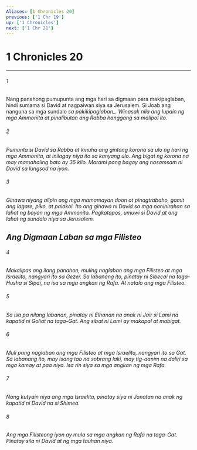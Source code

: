 ```yaml
---
Aliases: [1 Chronicles 20]
previous: ['1 Chr 19']
up: ['1 Chronicles']
next: ['1 Chr 21']
---
```

# 1 Chronicles 20

***






















###### 1 










Nang panahong pumupunta ang mga hari sa digmaan para makipaglaban, hindi sumama si David at nagpaiwan siya sa Jerusalem. Si Joab ang nanguna sa mga sundalo <i class="trans-change">sa pakikipaglaban_. Winasak nila ang lupain ng mga Ammonita at pinalibutan ang Rabba hanggang sa malipol ito. 





















###### 2 










Pumunta si David sa Rabba at kinuha ang gintong korona sa ulo ng hari ng mga Ammonita, at inilagay niya ito sa kanyang ulo. Ang bigat ng korona na may mamahaling bato ay 35 kilo. Marami pang bagay ang nasamsam ni David sa lungsod na iyon. 





















###### 3 










Ginawa niyang alipin ang mga mamamayan doon at pinagtrabaho, gamit ang lagare, piko, at palakol. Ito ang ginawa ni David sa mga naninirahan sa lahat ng bayan ng mga Ammonita. Pagkatapos, umuwi si David at ang lahat ng sundalo niya sa Jerusalem.

## Ang Digmaan Laban sa mga Filisteo 





















###### 4 










Makalipas ang ilang panahon, muling naglaban ang mga Filisteo at mga Israelita, nangyari ito sa Gezer. Sa labanang ito, pinatay ni Sibecai na taga-Husha si Sipai, na isa sa mga angkan ng Rafa. At natalo ang mga Filisteo. 





















###### 5 










Sa isa pa nilang labanan, pinatay ni Elhanan na anak ni Jair si Lami na kapatid ni Goliat na taga-Gat. Ang sibat ni Lami ay makapal at mabigat. 





















###### 6 










Muli pang naglaban ang mga Filisteo at mga Israelita, nangyari ito sa Gat. Sa labanang ito, may isang tao na sobrang laki, may tig-aanim na daliri sa mga kamay at paa niya. Isa rin siya sa mga angkan ng mga Rafa. 





















###### 7 










Nang kutyain niya ang mga Israelita, pinatay siya ni Jonatan na anak ng kapatid ni David na si Shimea. 





















###### 8 










Ang mga Filisteong iyon ay mula sa mga angkan ng Rafa na taga-Gat. Pinatay sila ni David at ng mga tauhan niya.
